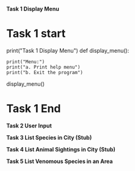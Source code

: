 **Task 1 Display Menu**
# Task 1 start 
print("Task 1 Display Menu")
def display_menu():

    print("Menu:")
    print("a. Print help menu")
    print("b. Exit the program")

display_menu()
# Task 1 End 










**Task 2 User Input**










**Task 3 List Species in City (Stub)**








**Task 4 List Animal Sightings in City (Stub)**








**Task 5 List Venomous Species in an Area** 












